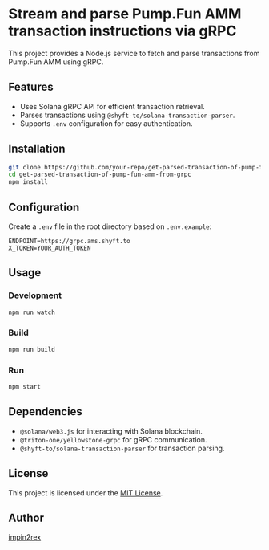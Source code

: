 # Stream and parse Pump.Fun AMM transaction instructions via gRPC

This project provides a Node.js service to fetch and parse transactions from Pump.Fun AMM using gRPC.

## Features
- Uses Solana gRPC API for efficient transaction retrieval.
- Parses transactions using `@shyft-to/solana-transaction-parser`.
- Supports `.env` configuration for easy authentication.

## Installation
```sh
git clone https://github.com/your-repo/get-parsed-transaction-of-pump-fun-amm-from-grpc.git
cd get-parsed-transaction-of-pump-fun-amm-from-grpc
npm install
```

## Configuration
Create a `.env` file in the root directory based on `.env.example`:
```
ENDPOINT=https://grpc.ams.shyft.to
X_TOKEN=YOUR_AUTH_TOKEN
```

## Usage
### Development
```sh
npm run watch
```

### Build
```sh
npm run build
```

### Run
```sh
npm start
```

## Dependencies
- `@solana/web3.js` for interacting with Solana blockchain.
- `@triton-one/yellowstone-grpc` for gRPC communication.
- `@shyft-to/solana-transaction-parser` for transaction parsing.

## License
This project is licensed under the [MIT License](LICENSE).

## Author
[impin2rex](https://impin2rex.github.io)
